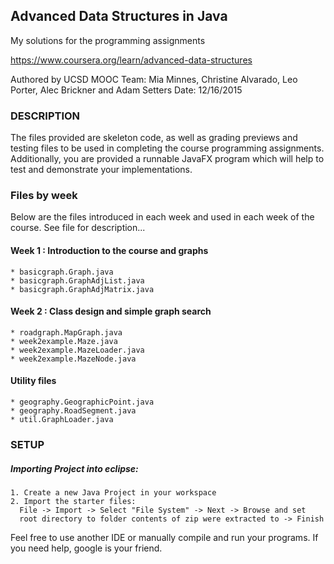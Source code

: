 ## Advanced Data Structures in Java

My solutions for the programming assignments

https://www.coursera.org/learn/advanced-data-structures

Authored by UCSD MOOC Team:
Mia Minnes, Christine Alvarado, Leo Porter, Alec Brickner and Adam Setters
Date: 12/16/2015

### DESCRIPTION

The files provided are skeleton code, as well as grading previews and 
testing files to be used in completing the course programming 
assignments. Additionally, you are provided a runnable JavaFX program 
which will help to test and demonstrate your implementations.

### Files by week

Below are the files introduced in each week and used in each week
of the course. See file for description...

#### Week 1 : Introduction to the course and graphs
	* basicgraph.Graph.java
	* basicgraph.GraphAdjList.java
	* basicgraph.GraphAdjMatrix.java

#### Week 2 : Class design and simple graph search
	* roadgraph.MapGraph.java
	* week2example.Maze.java
	* week2example.MazeLoader.java
	* week2example.MazeNode.java

#### Utility files
	* geography.GeographicPoint.java
	* geography.RoadSegment.java
	* util.GraphLoader.java

### SETUP 

##### Importing Project into eclipse:
	1. Create a new Java Project in your workspace
	2. Import the starter files:
	  File -> Import -> Select "File System" -> Next -> Browse and set 
	  root directory to folder contents of zip were extracted to -> Finish

Feel free to use another IDE or manually compile and run your programs.
If you need help, google is your friend.
